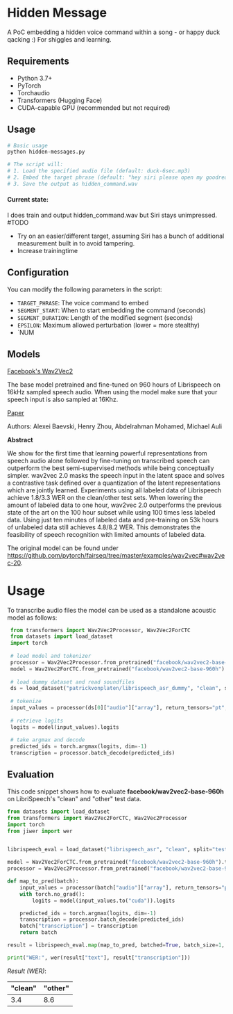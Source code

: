 
# Hidden Message

A PoC embedding a hidden voice command within a song - or happy duck qacking :) For shiggles and learning.

## Requirements

- Python 3.7+
- PyTorch
- Torchaudio
- Transformers (Hugging Face)
- CUDA-capable GPU (recommended but not required)

## Usage

```bash
# Basic usage
python hidden-messages.py

# The script will:
# 1. Load the specified audio file (default: duck-6sec.mp3)
# 2. Embed the target phrase (default: "hey siri please open my goodreads")
# 3. Save the output as hidden_command.wav
```

#### Current state:
I does train and output hidden_command.wav but Siri stays unimpressed.
#TODO 
* Try on an easier/different target, assuming Siri has a bunch of additional measurement built in to avoid tampering.
* Increase trainingtime


## Configuration

You can modify the following parameters in the script:

- `TARGET_PHRASE`: The voice command to embed
- `SEGMENT_START`: When to start embedding the command (seconds)
- `SEGMENT_DURATION`: Length of the modified segment (seconds)
- `EPSILON`: Maximum allowed perturbation (lower = more stealthy)
- `NUM


## Models 

[Facebook's Wav2Vec2](https://ai.facebook.com/blog/wav2vec-20-learning-the-structure-of-speech-from-raw-audio/)

The base model pretrained and fine-tuned on 960 hours of Librispeech on 16kHz sampled speech audio. When using the model
make sure that your speech input is also sampled at 16Khz.

[Paper](https://arxiv.org/abs/2006.11477)

Authors: Alexei Baevski, Henry Zhou, Abdelrahman Mohamed, Michael Auli

**Abstract**

We show for the first time that learning powerful representations from speech audio alone followed by fine-tuning on transcribed speech can outperform the best semi-supervised methods while being conceptually simpler. wav2vec 2.0 masks the speech input in the latent space and solves a contrastive task defined over a quantization of the latent representations which are jointly learned. Experiments using all labeled data of Librispeech achieve 1.8/3.3 WER on the clean/other test sets. When lowering the amount of labeled data to one hour, wav2vec 2.0 outperforms the previous state of the art on the 100 hour subset while using 100 times less labeled data. Using just ten minutes of labeled data and pre-training on 53k hours of unlabeled data still achieves 4.8/8.2 WER. This demonstrates the feasibility of speech recognition with limited amounts of labeled data.

The original model can be found under https://github.com/pytorch/fairseq/tree/master/examples/wav2vec#wav2vec-20.


# Usage

To transcribe audio files the model can be used as a standalone acoustic model as follows:

```python
 from transformers import Wav2Vec2Processor, Wav2Vec2ForCTC
 from datasets import load_dataset
 import torch
 
 # load model and tokenizer
 processor = Wav2Vec2Processor.from_pretrained("facebook/wav2vec2-base-960h")
 model = Wav2Vec2ForCTC.from_pretrained("facebook/wav2vec2-base-960h")
     
 # load dummy dataset and read soundfiles
 ds = load_dataset("patrickvonplaten/librispeech_asr_dummy", "clean", split="validation")
 
 # tokenize
 input_values = processor(ds[0]["audio"]["array"], return_tensors="pt", padding="longest").input_values  # Batch size 1
 
 # retrieve logits
 logits = model(input_values).logits
 
 # take argmax and decode
 predicted_ids = torch.argmax(logits, dim=-1)
 transcription = processor.batch_decode(predicted_ids)
 ```
 
 ## Evaluation
 
 This code snippet shows how to evaluate **facebook/wav2vec2-base-960h** on LibriSpeech's "clean" and "other" test data.
 
```python
from datasets import load_dataset
from transformers import Wav2Vec2ForCTC, Wav2Vec2Processor
import torch
from jiwer import wer


librispeech_eval = load_dataset("librispeech_asr", "clean", split="test")

model = Wav2Vec2ForCTC.from_pretrained("facebook/wav2vec2-base-960h").to("cuda")
processor = Wav2Vec2Processor.from_pretrained("facebook/wav2vec2-base-960h")

def map_to_pred(batch):
    input_values = processor(batch["audio"]["array"], return_tensors="pt", padding="longest").input_values
    with torch.no_grad():
        logits = model(input_values.to("cuda")).logits

    predicted_ids = torch.argmax(logits, dim=-1)
    transcription = processor.batch_decode(predicted_ids)
    batch["transcription"] = transcription
    return batch

result = librispeech_eval.map(map_to_pred, batched=True, batch_size=1, remove_columns=["audio"])

print("WER:", wer(result["text"], result["transcription"]))
```

*Result (WER)*:

| "clean" | "other" |
|---|---|
| 3.4 | 8.6 |
